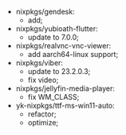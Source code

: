 - nixpkgs/gendesk:
  - add;
- nixpkgs/yubioath-flutter:
  - update to 7.0.0;
- nixpkgs/realvnc-vnc-viewer:
  - add aarch64-linux support;
- nixpkgs/viber:
  - update to 23.2.0.3;
  - fix video;
- nixpkgs/jellyfin-media-player:
  - fix WM_CLASS;
- yk-nixpkgs/ttf-ms-win11-auto:
  - refactor;
  - optimize;